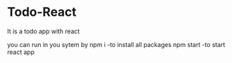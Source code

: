 # Todo-React
It is a todo app with react

you can run in you sytem by 
npm i -to install all packages
npm start -to start react app

